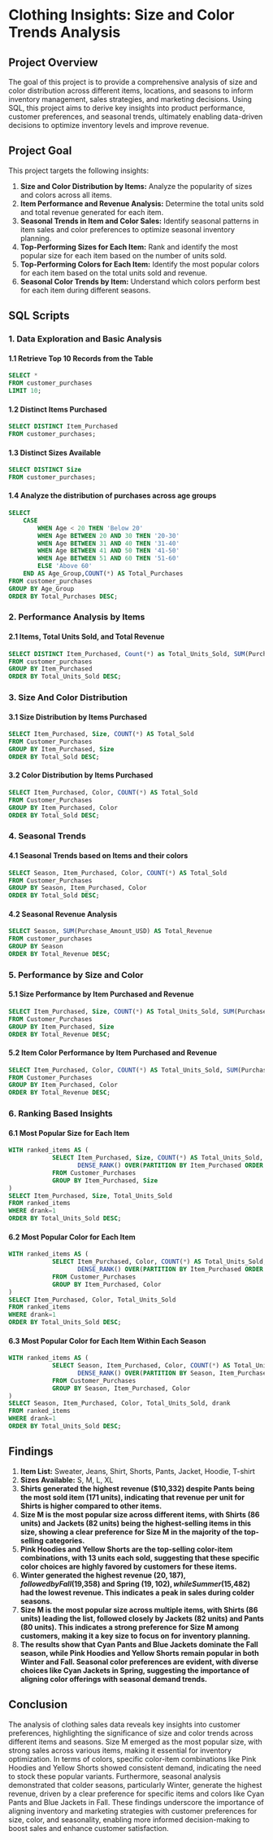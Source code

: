 # Clothing Insights: Size and Color Trends Analysis

## Project Overview
The goal of this project is to provide a comprehensive analysis of size and color distribution across different items, locations, and seasons to inform inventory management, sales strategies, and marketing decisions. Using SQL, this project aims to derive key insights into product performance, customer preferences, and seasonal trends, ultimately enabling data-driven decisions to optimize inventory levels and improve revenue.

## Project Goal
This project targets the following insights:
1. **Size and Color Distribution by Items:** Analyze the popularity of sizes and colors across all items.
2. **Item Performance and Revenue Analysis:** Determine the total units sold and total revenue generated for each item.
3. **Seasonal Trends in Item and Color Sales:** Identify seasonal patterns in item sales and color preferences to optimize seasonal inventory planning.
4. **Top-Performing Sizes for Each Item:** Rank and identify the most popular size for each item based on the number of units sold.
5. **Top-Performing Colors for Each Item:** Identify the most popular colors for each item based on the total units sold and revenue.
6. **Seasonal Color Trends by Item:** Understand which colors perform best for each item during different seasons.

## SQL Scripts

### 1. Data Exploration and Basic Analysis
#### 1.1 Retrieve Top 10 Records from the Table
```sql
SELECT *
FROM customer_purchases
LIMIT 10;
```

#### 1.2 Distinct Items Purchased
```sql
SELECT DISTINCT Item_Purchased
FROM customer_purchases;
```

#### 1.3 Distinct Sizes Available
```sql
SELECT DISTINCT Size 
FROM customer_purchases;
```

#### 1.4 Analyze the distribution of purchases across age groups
```sql
SELECT 
    CASE 
        WHEN Age < 20 THEN 'Below 20'
        WHEN Age BETWEEN 20 AND 30 THEN '20-30'
        WHEN Age BETWEEN 31 AND 40 THEN '31-40'
        WHEN Age BETWEEN 41 AND 50 THEN '41-50'
        WHEN Age BETWEEN 51 AND 60 THEN '51-60'
        ELSE 'Above 60'
    END AS Age_Group,COUNT(*) AS Total_Purchases
FROM customer_purchases
GROUP BY Age_Group
ORDER BY Total_Purchases DESC;
```

### 2. Performance Analysis by Items
#### 2.1 Items, Total Units Sold, and Total Revenue
```sql
SELECT DISTINCT Item_Purchased, Count(*) as Total_Units_Sold, SUM(Purchase_Amount_USD) as Total_Revenue
FROM customer_purchases
GROUP BY Item_Purchased
ORDER BY Total_Units_Sold DESC;
```

### 3. Size And Color Distribution
#### 3.1 Size Distribution by Items Purchased
```sql
SELECT Item_Purchased, Size, COUNT(*) AS Total_Sold
FROM Customer_Purchases
GROUP BY Item_Purchased, Size
ORDER BY Total_Sold DESC;
```

#### 3.2 Color Distribution by Items Purchased
```sql
SELECT Item_Purchased, Color, COUNT(*) AS Total_Sold
FROM Customer_Purchases
GROUP BY Item_Purchased, Color
ORDER BY Total_Sold DESC;
```

### 4. Seasonal Trends
#### 4.1 Seasonal Trends based on Items and their colors
```sql
SELECT Season, Item_Purchased, Color, COUNT(*) AS Total_Sold
FROM Customer_Purchases
GROUP BY Season, Item_Purchased, Color
ORDER BY Total_Sold DESC;
```

#### 4.2 Seasonal Revenue Analysis 
```sql
SELECT Season, SUM(Purchase_Amount_USD) AS Total_Revenue
FROM customer_purchases
GROUP BY Season
ORDER BY Total_Revenue DESC;
```

### 5. Performance by Size and Color
#### 5.1 Size Performance by Item Purchased and Revenue
```sql
SELECT Item_Purchased, Size, COUNT(*) AS Total_Units_Sold, SUM(Purchase_Amount_USD) AS Total_Revenue
FROM Customer_Purchases
GROUP BY Item_Purchased, Size
ORDER BY Total_Revenue DESC;
```

#### 5.2 Item Color Performance by Item Purchased and Revenue
```sql
SELECT Item_Purchased, Color, COUNT(*) AS Total_Units_Sold, SUM(Purchase_Amount_USD) AS Total_Revenue
FROM Customer_Purchases
GROUP BY Item_Purchased, Color
ORDER BY Total_Revenue DESC;
```

### 6. Ranking Based Insights
#### 6.1 Most Popular Size for Each Item
```sql
WITH ranked_items AS (
			SELECT Item_Purchased, Size, COUNT(*) AS Total_Units_Sold,
				   DENSE_RANK() OVER(PARTITION BY Item_Purchased ORDER BY Count(*) DESC) AS drank
			FROM Customer_Purchases
			GROUP BY Item_Purchased, Size
)
SELECT Item_Purchased, Size, Total_Units_Sold
FROM ranked_items
WHERE drank=1
ORDER BY Total_Units_Sold DESC;
```

#### 6.2 Most Popular Color for Each Item
```sql
WITH ranked_items AS (
			SELECT Item_Purchased, Color, COUNT(*) AS Total_Units_Sold,
				   DENSE_RANK() OVER(PARTITION BY Item_Purchased ORDER BY Count(*) DESC) AS drank
			FROM Customer_Purchases
			GROUP BY Item_Purchased, Color
)
SELECT Item_Purchased, Color, Total_Units_Sold
FROM ranked_items
WHERE drank=1
ORDER BY Total_Units_Sold DESC;
```

#### 6.3 Most Popular Color for Each Item Within Each Season
```sql
WITH ranked_items AS (
			SELECT Season, Item_Purchased, Color, COUNT(*) AS Total_Units_Sold,
				   DENSE_RANK() OVER(PARTITION BY Season, Item_Purchased ORDER BY Count(*) DESC) AS drank
			FROM Customer_Purchases
			GROUP BY Season, Item_Purchased, Color
)
SELECT Season, Item_Purchased, Color, Total_Units_Sold, drank
FROM ranked_items
WHERE drank=1
ORDER BY Total_Units_Sold DESC;
```

## Findings
1. **Item List:** Sweater, Jeans, Shirt, Shorts, Pants, Jacket, Hoodie, T-shirt
2. **Sizes Available:** S, M, L, XL
3. **Shirts generated the highest revenue ($10,332) despite Pants being the most sold item (171 units), indicating that revenue per unit for Shirts is higher compared to other items.**
4. **Size M is the most popular size across different items, with Shirts (86 units) and Jackets (82 units) being the highest-selling items in this size, showing a clear preference for Size M in the majority of the top-selling categories.**
5. **Pink Hoodies and Yellow Shorts are the top-selling color-item combinations, with 13 units each sold, suggesting that these specific color choices are highly favored by customers for these items.**
6. **Winter generated the highest revenue ($20,187), followed by Fall ($19,358) and Spring ($19,102), while Summer ($15,482) had the lowest revenue. This indicates a peak in sales during colder seasons.**
7. **Size M is the most popular size across multiple items, with Shirts (86 units) leading the list, followed closely by Jackets (82 units) and Pants (80 units). This indicates a strong preference for Size M among customers, making it a key size to focus on for inventory planning.**
8. **The results show that Cyan Pants and Blue Jackets dominate the Fall season, while Pink Hoodies and Yellow Shorts remain popular in both Winter and Fall. Seasonal color preferences are evident, with diverse choices like Cyan Jackets in Spring, suggesting the importance of aligning color offerings with seasonal demand trends.**

## Conclusion
The analysis of clothing sales data reveals key insights into customer preferences, highlighting the significance of size and color trends across different items and seasons. 
Size M emerged as the most popular size, with strong sales across various items, making it essential for inventory optimization. 
In terms of colors, specific color-item combinations like Pink Hoodies and Yellow Shorts showed consistent demand, indicating the need to stock these popular variants. 
Furthermore, seasonal analysis demonstrated that colder seasons, particularly Winter, generate the highest revenue, driven by a clear preference for specific items and colors like Cyan Pants and Blue Jackets in Fall. 
These findings underscore the importance of aligning inventory and marketing strategies with customer preferences for size, color, and seasonality, enabling more informed decision-making to boost sales and enhance customer satisfaction.













